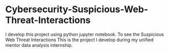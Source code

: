 # Cybersecurity-Suspicious-Web-Threat-Interactions
I develop this project using python jupyter notebook. To see the Suspicious Web Threat Interactions
This is the project I develop during my unified mentor data analysis internship.
